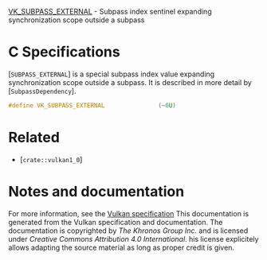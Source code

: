 [VK_SUBPASS_EXTERNAL](https://www.khronos.org/registry/vulkan/specs/1.3-extensions/man/html/VK_SUBPASS_EXTERNAL.html) - Subpass index sentinel expanding synchronization scope outside a subpass

# C Specifications
[`SUBPASS_EXTERNAL`] is a special subpass index value expanding
synchronization scope outside a subpass.
It is described in more detail by [`SubpassDependency`].
```c
#define VK_SUBPASS_EXTERNAL               (~0U)
```

# Related
- [`crate::vulkan1_0`]

# Notes and documentation
For more information, see the [Vulkan specification](https://www.khronos.org/registry/vulkan/specs/1.3-extensions/html/vkspec.html)
This documentation is generated from the Vulkan specification and documentation.
The documentation is copyrighted by *The Khronos Group Inc.* and is licensed under *Creative Commons Attribution 4.0 International*.
his license explicitely allows adapting the source material as long as proper credit is given.
        